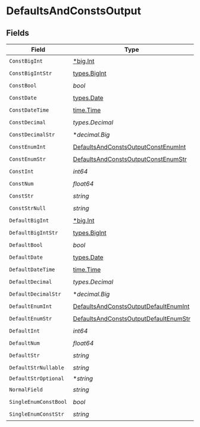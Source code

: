 # DefaultsAndConstsOutput


## Fields

| Field                                                                                                 | Type                                                                                                  | Required                                                                                              | Description                                                                                           |
| ----------------------------------------------------------------------------------------------------- | ----------------------------------------------------------------------------------------------------- | ----------------------------------------------------------------------------------------------------- | ----------------------------------------------------------------------------------------------------- |
| `ConstBigInt`                                                                                         | [*big.Int](https://pkg.go.dev/math/big#Int)                                                           | :heavy_check_mark:                                                                                    | N/A                                                                                                   |
| `ConstBigIntStr`                                                                                      | [types.BigInt](../../types/bigint.md)                                                                 | :heavy_check_mark:                                                                                    | N/A                                                                                                   |
| `ConstBool`                                                                                           | *bool*                                                                                                | :heavy_check_mark:                                                                                    | N/A                                                                                                   |
| `ConstDate`                                                                                           | [types.Date](../../types/date.md)                                                                     | :heavy_check_mark:                                                                                    | N/A                                                                                                   |
| `ConstDateTime`                                                                                       | [time.Time](https://pkg.go.dev/time#Time)                                                             | :heavy_check_mark:                                                                                    | N/A                                                                                                   |
| `ConstDecimal`                                                                                        | *types.Decimal*                                                                                       | :heavy_check_mark:                                                                                    | N/A                                                                                                   |
| `ConstDecimalStr`                                                                                     | **decimal.Big*                                                                                        | :heavy_check_mark:                                                                                    | N/A                                                                                                   |
| `ConstEnumInt`                                                                                        | [DefaultsAndConstsOutputConstEnumInt](../../models/shared/defaultsandconstsoutputconstenumint.md)     | :heavy_check_mark:                                                                                    | N/A                                                                                                   |
| `ConstEnumStr`                                                                                        | [DefaultsAndConstsOutputConstEnumStr](../../models/shared/defaultsandconstsoutputconstenumstr.md)     | :heavy_check_mark:                                                                                    | N/A                                                                                                   |
| `ConstInt`                                                                                            | *int64*                                                                                               | :heavy_check_mark:                                                                                    | N/A                                                                                                   |
| `ConstNum`                                                                                            | *float64*                                                                                             | :heavy_check_mark:                                                                                    | N/A                                                                                                   |
| `ConstStr`                                                                                            | *string*                                                                                              | :heavy_check_mark:                                                                                    | N/A                                                                                                   |
| `ConstStrNull`                                                                                        | *string*                                                                                              | :heavy_check_mark:                                                                                    | N/A                                                                                                   |
| `DefaultBigInt`                                                                                       | [*big.Int](https://pkg.go.dev/math/big#Int)                                                           | :heavy_check_mark:                                                                                    | N/A                                                                                                   |
| `DefaultBigIntStr`                                                                                    | [types.BigInt](../../types/bigint.md)                                                                 | :heavy_check_mark:                                                                                    | N/A                                                                                                   |
| `DefaultBool`                                                                                         | *bool*                                                                                                | :heavy_check_mark:                                                                                    | N/A                                                                                                   |
| `DefaultDate`                                                                                         | [types.Date](../../types/date.md)                                                                     | :heavy_check_mark:                                                                                    | N/A                                                                                                   |
| `DefaultDateTime`                                                                                     | [time.Time](https://pkg.go.dev/time#Time)                                                             | :heavy_check_mark:                                                                                    | N/A                                                                                                   |
| `DefaultDecimal`                                                                                      | *types.Decimal*                                                                                       | :heavy_check_mark:                                                                                    | N/A                                                                                                   |
| `DefaultDecimalStr`                                                                                   | **decimal.Big*                                                                                        | :heavy_check_mark:                                                                                    | N/A                                                                                                   |
| `DefaultEnumInt`                                                                                      | [DefaultsAndConstsOutputDefaultEnumInt](../../models/shared/defaultsandconstsoutputdefaultenumint.md) | :heavy_check_mark:                                                                                    | N/A                                                                                                   |
| `DefaultEnumStr`                                                                                      | [DefaultsAndConstsOutputDefaultEnumStr](../../models/shared/defaultsandconstsoutputdefaultenumstr.md) | :heavy_check_mark:                                                                                    | N/A                                                                                                   |
| `DefaultInt`                                                                                          | *int64*                                                                                               | :heavy_check_mark:                                                                                    | N/A                                                                                                   |
| `DefaultNum`                                                                                          | *float64*                                                                                             | :heavy_check_mark:                                                                                    | N/A                                                                                                   |
| `DefaultStr`                                                                                          | *string*                                                                                              | :heavy_check_mark:                                                                                    | N/A                                                                                                   |
| `DefaultStrNullable`                                                                                  | *string*                                                                                              | :heavy_check_mark:                                                                                    | N/A                                                                                                   |
| `DefaultStrOptional`                                                                                  | **string*                                                                                             | :heavy_minus_sign:                                                                                    | N/A                                                                                                   |
| `NormalField`                                                                                         | *string*                                                                                              | :heavy_check_mark:                                                                                    | N/A                                                                                                   |
| `SingleEnumConstBool`                                                                                 | *bool*                                                                                                | :heavy_check_mark:                                                                                    | N/A                                                                                                   |
| `SingleEnumConstStr`                                                                                  | *string*                                                                                              | :heavy_check_mark:                                                                                    | N/A                                                                                                   |